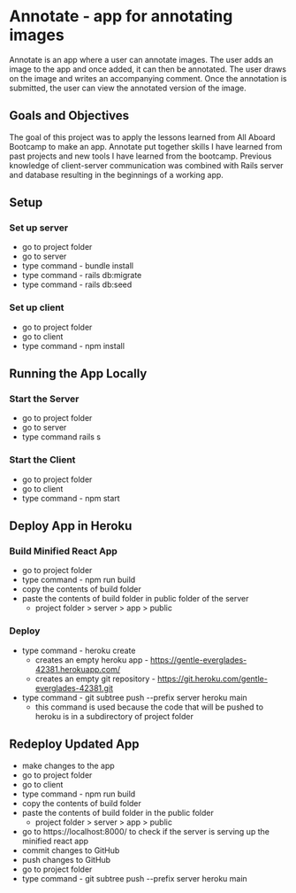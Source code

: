# Annotate - app for annotating images

Annotate is an app where a user can annotate images. The user adds an image to the app and once added, it can then be annotated. The user draws on the image and writes an accompanying comment. Once the annotation is submitted, the user can view the annotated version of the image.

## Goals and Objectives
The goal of this project was to apply the lessons learned from All Aboard Bootcamp to make an app. Annotate put together skills I have learned from past projects and new tools I have learned from the bootcamp. Previous knowledge of client-server communication was combined with Rails server and database resulting in the beginnings of a working app.

## Setup

### Set up server
- go to project folder
- go to server
- type command - bundle install
- type command - rails db:migrate
- type command - rails db:seed

### Set up client
- go to project folder
- go to client
- type command - npm install

## Running the App Locally
### Start the Server
- go to project folder
- go to server
- type command rails s

### Start the Client
- go to project folder
- go to client
- type command - npm start

## Deploy App in Heroku
### Build Minified React App
- go to project folder
- type command - npm run build
- copy the contents of build folder
- paste the contents of build folder in public folder of the server
  - project folder > server > app > public

### Deploy
- type command - heroku create
  - creates an empty heroku app - https://gentle-everglades-42381.herokuapp.com/
  - creates an empty git repository - https://git.heroku.com/gentle-everglades-42381.git
- type command - git subtree push --prefix server heroku main
  - this command is used because the code that will be pushed to heroku is in a subdirectory of project folder

## Redeploy Updated App
- make changes to the app
- go to project folder
- go to client
- type command - npm run build
- copy the contents of build folder
- paste the contents of build folder in the public folder
  - project folder > server > app > public
- go to https://localhost:8000/ to check if the server is serving up the minified react app
- commit changes to GitHub
- push changes to GitHub
- go to project folder
- type command - git subtree push --prefix server heroku main
